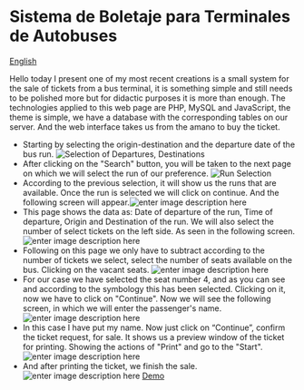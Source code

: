 Sistema de Boletaje para Terminales de Autobuses
================================
[English](https://at-sqleros.herokuapp.com/)

Hello today I present one of my most recent creations is a small system for the sale of tickets from a bus terminal, it is something simple and still needs to be polished more but for didactic purposes it is more than enough.
The technologies applied to this web page are PHP, MySQL and JavaScript, the theme is simple, we have a database with the corresponding tables on our server. And the web interface takes us from the amano to buy the ticket.
- Starting by selecting the origin-destination and the departure date of the bus run.
![Selection of Departures, Destinations](https://1.bp.blogspot.com/-TjzUefAxLOw/T-axSq3A1KI/AAAAAAAAAgY/njROs72UR3w/s320/sshot-3.png)
- After clicking on the "Search" button, you will be taken to the next page on which we will select the run of our preference.
![Run Selection](https://2.bp.blogspot.com/--hO1-x19unc/T-axTVu8dJI/AAAAAAAAAgg/yXGI1S_H4HM/s320/sshot-4.png)
- According to the previous selection, it will show us the runs that are available. Once the run is selected we will click on continue. And the following screen will appear.![enter image description here](https://1.bp.blogspot.com/-X_n0ZKSCNP4/T-axT87U42I/AAAAAAAAAgo/zeH6V6l7tYQ/s320/sshot-5.png)
- This page shows the data as: Date of departure of the run, Time of departure, Origin and Destination of the run. We will also select the number of select tickets on the left side. As seen in the following screen.
![enter image description here](https://1.bp.blogspot.com/-X_n0ZKSCNP4/T-axT87U42I/AAAAAAAAAgo/zeH6V6l7tYQ/s320/sshot-5.png)
- Following on this page we only have to subtract according to the number of tickets we select, select the number of seats available on the bus. Clicking on the vacant seats.
![enter image description here](https://1.bp.blogspot.com/-X_n0ZKSCNP4/T-axT87U42I/AAAAAAAAAgo/zeH6V6l7tYQ/s320/sshot-5.png)
- For our case we have selected the seat number 4, and as you can see and according to the symbology this has been selected. Clicking on it, now we have to click on "Continue". Now we will see the following screen, in which we will enter the passenger's name.
![enter image description here](https://2.bp.blogspot.com/-I4JYIgffto0/T-axUgYsDQI/AAAAAAAAAgw/ttND4-myk6Y/s320/sshot-6.png)
- In this case I have put my name. Now just click on “Continue”, confirm the ticket request, for sale. It shows us a preview window of the ticket for printing. Showing the actions of "Print" and go to the "Start".
![enter image description here](https://3.bp.blogspot.com/-XlF-cGS-Xx0/T-axWAgET2I/AAAAAAAAAhA/80oM3PB_l_A/s320/sshot-8.png)
- And after printing the ticket, we finish the sale.
![enter image description here](https://2.bp.blogspot.com/-fbdXxBxoRNs/T-axW5kWATI/AAAAAAAAAhI/mObJq8r2PsM/s320/sshot-9.png)
[Demo](https://at-sqleros.herokuapp.com/)
